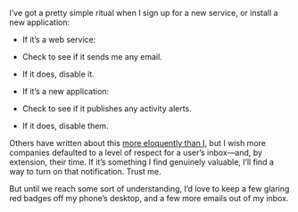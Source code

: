 

I’ve got a pretty simple ritual when I sign up for a new service, or install a new application:

     

 *   If it’s a web service:          

                

 *   Check to see if it sends me any email.                

 *   If it does, disable it.               

 *   If it’s a new application:          

               

 *  Check to see if it publishes any activity alerts.        

 *   If it does, disable them.          

Others have written about this [more eloquently than I](http://adactio.com/journal/5721/), but I wish more
companies defaulted to a level of respect for a user’s inbox—and, by extension, their time. If it’s
something I find genuinely valuable, I’ll find a way to turn on that notification. Trust me.

But until we reach some sort of understanding, I’d love to keep a few glaring red badges off my phone’s
desktop, and a few more emails out of my inbox.